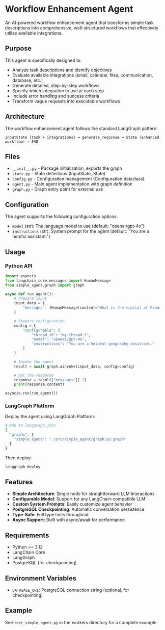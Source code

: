 # Workflow Enhancement Agent

An AI-powered workflow enhancement agent that transforms simple task descriptions into comprehensive, well-structured workflows that effectively utilize available integrations.

## Purpose

This agent is specifically designed to:
- Analyze task descriptions and identify objectives
- Evaluate available integrations (email, calendar, files, communication, database, etc.)
- Generate detailed, step-by-step workflows
- Specify which integration to use at each step
- Include error handling and success criteria
- Transform vague requests into executable workflows

## Architecture

The workflow enhancement agent follows the standard LangGraph pattern:

```
InputState (task + integrations) → generate_response → State (enhanced workflow) → END
```

## Files

- `__init__.py` - Package initialization, exports the graph
- `state.py` - State definitions (InputState, State)
- `config.py` - Configuration management (Configuration dataclass)
- `agent.py` - Main agent implementation with graph definition
- `graph.py` - Graph entry point for external use

## Configuration

The agent supports the following configuration options:

- `model` (str): The language model to use (default: "openai/gpt-4o")
- `instructions` (str): System prompt for the agent (default: "You are a helpful assistant.")

## Usage

### Python API

```python
import asyncio
from langchain_core.messages import HumanMessage
from simple_agent.graph import graph

async def run_agent():
    # Prepare input
    input_data = {
        "messages": [HumanMessage(content="What is the capital of France?")]
    }

    # Prepare configuration
    config = {
        "configurable": {
            "thread_id": "my-thread-1",
            "model": "openai/gpt-4o",
            "instructions": "You are a helpful geography assistant."
        }
    }

    # Invoke the agent
    result = await graph.ainvoke(input_data, config=config)

    # Get the response
    response = result["messages"][-1]
    print(response.content)

asyncio.run(run_agent())
```

### LangGraph Platform

Deploy the agent using LangGraph Platform:

```bash
# Add to langgraph.json
{
  "graphs": {
    "simple_agent": "./src/simple_agent/graph.py:graph"
  }
}
```

Then deploy:

```bash
langgraph deploy
```

## Features

- **Simple Architecture**: Single node for straightforward LLM interactions
- **Configurable Model**: Support for any LangChain-compatible LLM
- **Custom System Prompts**: Easily customize agent behavior
- **PostgreSQL Checkpointing**: Automatic conversation persistence
- **Type-Safe**: Full type hints throughout
- **Async Support**: Built with async/await for performance

## Requirements

- Python >= 3.12
- LangChain Core
- LangGraph
- PostgreSQL (for checkpointing)

## Environment Variables

- `DATABASE_URI`: PostgreSQL connection string (optional, for checkpointing)

## Example

See `test_simple_agent.py` in the workers directory for a complete example.
